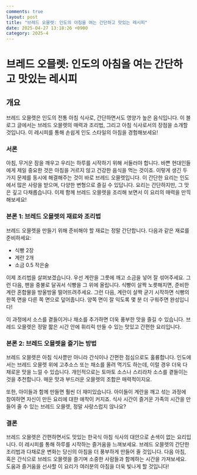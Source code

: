 ```yaml
---
comments: true
layout: post
title: "브레드 오믈렛: 인도의 아침을 여는 간단하고 맛있는 레시피"
date: 2025-04-27 13:18:26 +0900
category: 2025-4
---
```


# 브레드 오믈렛: 인도의 아침을 여는 간단하고 맛있는 레시피

## 개요
브레드 오믈렛은 인도의 전통 아침 식사로, 간단하면서도 영양가 높은 음식입니다. 이 블로그 글에서는 브레드 오믈렛의 매력과 조리법, 그리고 아침 식사로서의 장점을 소개할 것입니다. 이 레시피를 통해 손쉽게 인도 스타일의 아침을 경험해보세요!

### 서론
아침, 무거운 잠을 깨우고 우리는 하루를 시작하기 위해 서둘러야 합니다. 바쁜 현대인들에게 제일 중요한 것은 아침을 거르지 않고 건강한 음식을 먹는 것이죠. 이렇게 생긴 두 가지 문제를 동시에 해결해주는 것이 바로 브레드 오믈렛입니다. 이 간단한 요리는 인도에서 많은 사랑을 받으며, 다양한 변형으로 즐길 수 있답니다. 요리는 간단하지만, 그 맛은 깊고 다채롭습니다. 이제 함께 브레드 오믈렛을 조리해 보면서 이 요리의 매력을 만끽해보세요!

### 본론 1: 브레드 오믈렛의 재료와 조리법
브레드 오믈렛을 만들기 위해 준비해야 할 재료는 정말 간단합니다. 다음과 같은 재료를 준비하세요:
- 식빵 2장
- 계란 2개
- 소금 0.5 작은술

이제 조리법을 살펴보겠습니다. 우선 계란을 그릇에 깨고 소금을 넣어 잘 섞어주세요. 그런 다음, 팬을 중불로 달궈서 식빵을 그 위에 올립니다. 식빵이 살짝 노릇해지면, 준비한 계란 혼합물을 방울방울 떨어뜨려주세요. 그런 다음, 계란이 살짝 굳기 시작하면 식빵의 한쪽 면을 다른 쪽 면으로 덮어줍니다. 양쪽 면이 잘 익도록 몇 분 더 구워주면 완성입니다!

이 과정에서 소스를 곁들이거나 채소를 추가하면 더욱 풍부한 맛을 즐길 수 있습니다. 브레드 오믈렛은 정말 짧은 시간 안에 휘리릭 만들 수 있는 맛있고 간편한 요리입니다.

### 본론 2: 브레드 오믈렛을 즐기는 방법
브레드 오믈렛은 아침 식사뿐만 아니라 간식이나 간편한 점심으로도 훌륭합니다. 인도에서는 브레드 오믈렛 위에 고추소스 또는 채소를 올려 먹기도 하는데, 이럴 경우 더욱 다채로운 맛을 느낄 수 있습니다. 개인적으로는 토마토 소스나 스리라차 소스를 곁들이는 것을 추천합니다. 매운 맛과 부드러운 오믈렛의 조합은 매력적이지요.

또한, 아이들과 함께 만들면 훨씬 더 재미있습니다. 아이들이 계란을 깨고 섞는 과정에 참여하면 자신이 만든 요리에 대한 애착이 커지죠. 식사 시간이 즐거운 가족의 시간을 만들어 줄 수 있는 브레드 오믈렛, 정말 사랑스럽지 않나요?

### 결론
브레드 오믈렛은 간편하면서도 맛있는 한국식 아침 식사의 대안으로 손색이 없는 요리입니다. 이 레시피를 통해 하루를 시작하는 즐거움을 느껴보세요. 브레드 오믈렛의 간단한 조리법과 다채로운 변화는 당신의 아침을 더 풍부하게 만들어 줄 것입니다. 다음 아침, 혹은 간식으로 브레드 오믈렛을 즐기며 소중한 사람들과 함께하는 시간을 가져보세요. 도움과 즐거움을 선사할 이 요리가 여러분의 아침을 더욱 빛나게 할 것입니다!